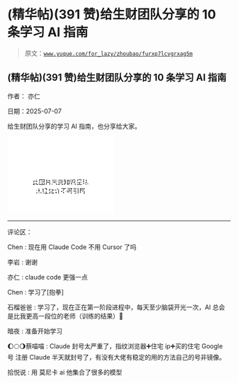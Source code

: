# (精华帖)(391 赞)给生财团队分享的 10 条学习 AI 指南

> 原文：[`www.yuque.com/for_lazy/zhoubao/furxp7lcvgrxag5m`](https://www.yuque.com/for_lazy/zhoubao/furxp7lcvgrxag5m)

## (精华帖)(391 赞)给生财团队分享的 10 条学习 AI 指南

作者： 亦仁

日期：2025-07-07

给生财团队分享的学习 AI 指南，也分享给大家。

![](img/1b4a90e9b12dbaf34d3dce31dfc18bd5.png "None")

* * *

评论区：

Chen : 现在用 Claude Code 不用 Cursor 了吗

李岩 : 谢谢

亦仁 : claude code 更强一点

Chen : 学习了[抱拳]

石榴爸爸 : 学习了，现在正在第一阶段进程中，每天至少脑袋开光一次，AI 总会是比我更高一段位的老师（训练的结果）💪

暗夜 : 准备开始学习

🌔🌕🌖蔡喵喵 : Claude 封号太严重了，指纹浏览器➕住宅 ip➕买的住宅 Google 号 注册 Claude 半天就封号了，有没有大佬有稳定的用的方法自己的号非镜像。

拾悦说 : 用 莫尼卡 ai 他集合了很多的模型
